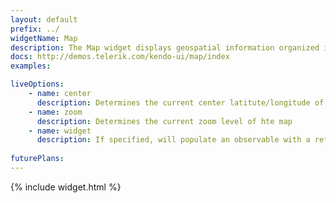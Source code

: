 ```yaml
---
layout: default
prefix: ../
widgetName: Map
description: The Map widget displays geospatial information organized in layers.
docs: http://demos.telerik.com/kendo-ui/map/index
examples:

liveOptions:
    - name: center
      description: Determines the current center latitute/longitude of the map
    - name: zoom
      description: Determines the current zoom level of hte map
    - name: widget
      description: If specified, will populate an observable with a reference to the actual widget
      
futurePlans:
---
```


{% include widget.html %}
